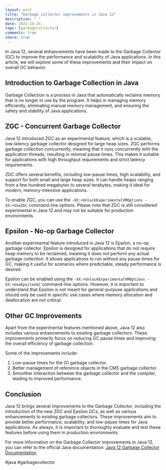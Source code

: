 ```yaml
---
layout: post
title: "Garbage collector improvements in Java 12"
description: " "
date: 2023-10-24
tags: [garbagecollector]
comments: true
share: true
---
```


In Java 12, several enhancements have been made to the Garbage Collector (GC) to improve the performance and scalability of Java applications. In this article, we will explore some of these improvements and their impact on overall GC behavior.

## Introduction to Garbage Collection in Java

Garbage Collection is a process in Java that automatically reclaims memory that is no longer in use by the program. It helps in managing memory efficiently, eliminating manual memory management, and ensuring the safety and stability of Java applications.

## ZGC - Concurrent Garbage Collector

Java 12 introduced ZGC as an experimental feature, which is a scalable, low-latency garbage collector designed for large heap sizes. ZGC performs garbage collection concurrently, meaning that it runs concurrently with the application threads, resulting in minimal pause times. This makes it suitable for applications with high throughput requirements and strict latency requirements.

ZGC offers several benefits, including low-pause times, high scalability, and support for both small and large heap sizes. It can handle heaps ranging from a few hundred megabytes to several terabytes, making it ideal for modern, memory-intensive applications.

To enable ZGC, you can use the `-XX:+UnlockExperimentalVMOptions -XX:+UseZGC` command-line options. Please note that ZGC is still considered experimental in Java 12 and may not be suitable for production environments.

## Epsilon - No-op Garbage Collector

Another experimental feature introduced in Java 12 is Epsilon, a no-op garbage collector. Epsilon is designed for applications that do not require heap memory to be reclaimed, meaning it does not perform any actual garbage collection. It allows applications to run without any pause times for GC, making it useful for scenarios where predictable, steady performance is desired.

Epsilon can be enabled using the `-XX:+UnlockExperimentalVMOptions -XX:+UseEpsilonGC` command-line options. However, it is important to understand that Epsilon is not meant for general-purpose applications and should only be used in specific use cases where memory allocation and deallocation are not critical.

## Other GC Improvements

Apart from the experimental features mentioned above, Java 12 also includes various enhancements to existing garbage collectors. These improvements primarily focus on reducing GC pause times and improving the overall efficiency of garbage collection.

Some of the improvements include:

1. Low-pause times for the G1 garbage collector.
2. Better management of reference objects in the CMS garbage collector.
3. Smoother interaction between the garbage collector and the compiler, leading to improved performance.

## Conclusion

Java 12 brings several improvements to the Garbage Collector, including the introduction of the new ZGC and Epsilon GCs, as well as various enhancements to existing garbage collectors. These improvements aim to provide better performance, scalability, and low-pause times for Java applications. As always, it is important to thoroughly evaluate and test these features before using them in production environments.

For more information on the Garbage Collector improvements in Java 12, you can refer to the official Java documentation: [Java 12 Garbage Collector Documentation](https://docs.oracle.com/en/java/javase/12/gctuning/index.html)

#java #garbagecollector